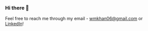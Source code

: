 ### Hi there 👋
Feel free to reach me through my email - wmkhan06@gmail.com or <a href="https://www.linkedin.com/in/wali-khan-68238a205/">LinkedIn</a>!


